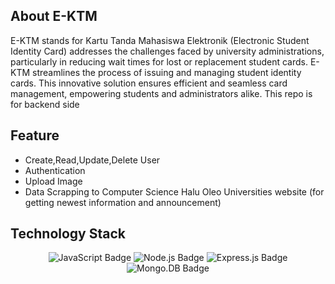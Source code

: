 ## About E-KTM
E-KTM stands for Kartu Tanda Mahasiswa Elektronik (Electronic Student Identity Card) addresses the challenges faced by university administrations, particularly in reducing 
wait times for lost or replacement student cards. E-KTM streamlines the process of issuing and managing student identity cards. 
This innovative solution ensures efficient and seamless card management, empowering students and administrators alike. This repo is for backend side


## Feature
- Create,Read,Update,Delete User
- Authentication
- Upload Image
- Data Scrapping to Computer Science Halu Oleo Universities website (for getting newest information and announcement) 

## Technology Stack
<div align="center">
      <img src="https://img.shields.io/badge/JavaScript-F7DF1E?logo=javascript&logoColor=000&style=for-the-badge" alt="JavaScript Badge">
      <img src="https://img.shields.io/badge/node.js-3C873A?logo=node.js&logoColor=FFF&style=for-the-badge" alt="Node.js Badge">
      <img src="https://img.shields.io/badge/express.js-%23404d59?style=for-the-badge&logo=express&logoColor=white&color=black" alt="Express.js Badge">
      <img src="https://img.shields.io/badge/mongo.db-049024?logo=mongodb&logoColor=FFF&style=for-the-badge" alt="Mongo.DB Badge">
</div>
